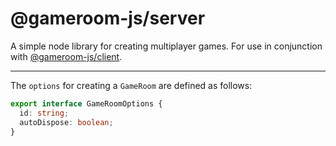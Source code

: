 # @gameroom-js/server

A simple node library for creating multiplayer games. For use in conjunction with [@gameroom-js/client](https://github.com/jbierfeldt/gameroom-js/tree/master/packages/client).

---

The `options` for creating a `GameRoom` are defined as follows:

```typescript
export interface GameRoomOptions {
  id: string;
  autoDispose: boolean;
}
```
